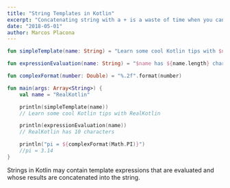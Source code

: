 ```yaml
---
title: "String Templates in Kotlin"
excerpt: "Concatenating string with a + is a waste of time when you can use string templates."
date: "2018-05-01"
author: Marcos Placona
---
```


```kotlin
fun simpleTemplate(name: String) = "Learn some cool Kotlin tips with $name"

fun expressionEvaluation(name: String) = "$name has ${name.length} characters"

fun complexFormat(number: Double) = "%.2f".format(number)

fun main(args: Array<String>) {
    val name = "RealKotlin"

    println(simpleTemplate(name))
    // Learn some cool Kotlin tips with RealKotlin

    println(expressionEvaluation(name))
    // RealKotlin has 10 characters

    println("pi = ${complexFormat(Math.PI)}")
    //pi = 3.14
}
```

Strings in Kotlin may contain template expressions that are evaluated and whose results are concatenated into the string.
